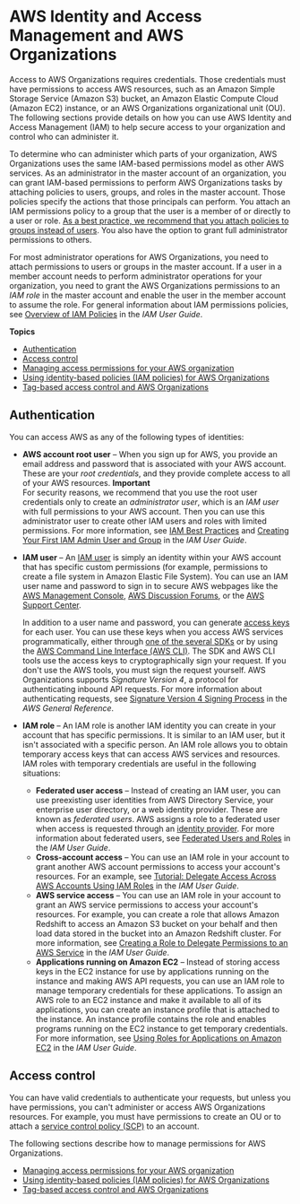 # AWS Identity and Access Management and AWS Organizations<a name="orgs_security_iam"></a>

Access to AWS Organizations requires credentials\. Those credentials must have permissions to access AWS resources, such as an Amazon Simple Storage Service \(Amazon S3\) bucket, an Amazon Elastic Compute Cloud \(Amazon EC2\) instance, or an AWS Organizations organizational unit \(OU\)\. The following sections provide details on how you can use AWS Identity and Access Management \(IAM\) to help secure access to your organization and control who can administer it\.

To determine who can administer which parts of your organization, AWS Organizations uses the same IAM\-based permissions model as other AWS services\. As an administrator in the master account of an organization, you can grant IAM\-based permissions to perform AWS Organizations tasks by attaching policies to users, groups, and roles in the master account\. Those policies specify the actions that those principals can perform\. You attach an IAM permissions policy to a group that the user is a member of or directly to a user or role\. [As a best practice, we recommend that you attach policies to groups instead of users](https://docs.aws.amazon.com/IAM/latest/UserGuide/best-practices.html#use-groups-for-permissions)\. You also have the option to grant full administrator permissions to others\.

For most administrator operations for AWS Organizations, you need to attach permissions to users or groups in the master account\. If a user in a member account needs to perform administrator operations for your organization, you need to grant the AWS Organizations permissions to an *IAM role* in the master account and enable the user in the member account to assume the role\. For general information about IAM permissions policies, see [Overview of IAM Policies](https://docs.aws.amazon.com/IAM/latest/UserGuide/access_policies.html) in the *IAM User Guide*\.

**Topics**
+ [Authentication](#orgs_permissions_authentication)
+ [Access control](#orgs-access-control)
+ [Managing access permissions for your AWS organization](orgs_permissions_overview.md)
+ [Using identity\-based policies \(IAM policies\) for AWS Organizations](orgs_permissions_iam-policies.md)
+ [Tag\-based access control and AWS Organizations](orgs_tagging_tbac.md)

## Authentication<a name="orgs_permissions_authentication"></a>

You can access AWS as any of the following types of identities:
+ **AWS account root user** – When you sign up for AWS, you provide an email address and password that is associated with your AWS account\. These are your *root credentials*, and they provide complete access to all of your AWS resources\.
**Important**  
For security reasons, we recommend that you use the root user credentials only to create an *administrator user*, which is an *IAM user* with full permissions to your AWS account\. Then you can use this administrator user to create other IAM users and roles with limited permissions\. For more information, see [IAM Best Practices](https://docs.aws.amazon.com/IAM/latest/UserGuide/best-practices.html#create-iam-users) and [Creating Your First IAM Admin User and Group](https://docs.aws.amazon.com/IAM/latest/UserGuide/getting-started_create-admin-group.html) in the *IAM User Guide*\.
+ **IAM user** – An [IAM user](https://docs.aws.amazon.com/IAM/latest/UserGuide/id_users.html) is simply an identity within your AWS account that has specific custom permissions \(for example, permissions to create a file system in Amazon Elastic File System\)\. You can use an IAM user name and password to sign in to secure AWS webpages like the [AWS Management Console](https://console.aws.amazon.com/), [AWS Discussion Forums](https://forums.aws.amazon.com/), or the [AWS Support Center](https://console.aws.amazon.com/support/home#/)\.

  In addition to a user name and password, you can generate [access keys](https://docs.aws.amazon.com/IAM/latest/UserGuide/id_credentials_access-keys.html) for each user\. You can use these keys when you access AWS services programmatically, either through [one of the several SDKs](https://aws.amazon.com/tools/) or by using the [AWS Command Line Interface \(AWS CLI\)](https://aws.amazon.com/cli/)\. The SDK and AWS CLI tools use the access keys to cryptographically sign your request\. If you don't use the AWS tools, you must sign the request yourself\. AWS Organizations supports *Signature Version 4*, a protocol for authenticating inbound API requests\. For more information about authenticating requests, see [Signature Version 4 Signing Process](https://docs.aws.amazon.com/general/latest/gr/signature-version-4.html) in the *AWS General Reference*\.
+ **IAM role** – An IAM role is another IAM identity you can create in your account that has specific permissions\. It is similar to an IAM user, but it isn't associated with a specific person\. An IAM role allows you to obtain temporary access keys that can access AWS services and resources\. IAM roles with temporary credentials are useful in the following situations:
  + **Federated user access** – Instead of creating an IAM user, you can use preexisting user identities from AWS Directory Service, your enterprise user directory, or a web identity provider\. These are known as *federated users*\. AWS assigns a role to a federated user when access is requested through an [identity provider](https://docs.aws.amazon.com/IAM/latest/UserGuide/id_roles_providers.html)\. For more information about federated users, see [Federated Users and Roles](https://docs.aws.amazon.com/IAM/latest/UserGuide/introduction_access-management.html#intro-access-roles) in the *IAM User Guide*\.
  + **Cross\-account access** – You can use an IAM role in your account to grant another AWS account permissions to access your account's resources\. For an example, see [Tutorial: Delegate Access Across AWS Accounts Using IAM Roles](https://docs.aws.amazon.com/IAM/latest/UserGuide/tutorial_cross-account-with-roles.html) in the *IAM User Guide*\.
  + **AWS service access** – You can use an IAM role in your account to grant an AWS service permissions to access your account's resources\. For example, you can create a role that allows Amazon Redshift to access an Amazon S3 bucket on your behalf and then load data stored in the bucket into an Amazon Redshift cluster\. For more information, see [Creating a Role to Delegate Permissions to an AWS Service](https://docs.aws.amazon.com/IAM/latest/UserGuide/id_roles_create_for-service.html) in the *IAM User Guide*\.
  + **Applications running on Amazon EC2** – Instead of storing access keys in the EC2 instance for use by applications running on the instance and making AWS API requests, you can use an IAM role to manage temporary credentials for these applications\. To assign an AWS role to an EC2 instance and make it available to all of its applications, you can create an instance profile that is attached to the instance\. An instance profile contains the role and enables programs running on the EC2 instance to get temporary credentials\. For more information, see [Using Roles for Applications on Amazon EC2](https://docs.aws.amazon.com/IAM/latest/UserGuide/id_roles_use_switch-role-ec2.html) in the *IAM User Guide*\.

## Access control<a name="orgs-access-control"></a>

You can have valid credentials to authenticate your requests, but unless you have permissions, you can't administer or access AWS Organizations resources\. For example, you must have permissions to create an OU or to attach a [service control policy \(SCP\)](orgs_manage_policies_scps.md) to an account\.

The following sections describe how to manage permissions for AWS Organizations\.
+ [Managing access permissions for your AWS organization](orgs_permissions_overview.md)
+ [Using identity\-based policies \(IAM policies\) for AWS Organizations](orgs_permissions_iam-policies.md)
+ [Tag\-based access control and AWS Organizations](orgs_tagging_tbac.md)
